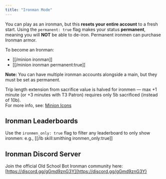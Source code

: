 ```yaml
---
title: "Ironman Mode"
---
```


You can play as an ironman, but this **resets your entire account** to a fresh start. Using the `permanent: true` flag makes your status **permanent**, meaning you will **NOT** be able to de-iron. Permanent ironmen can purchase Ironman armor.

To become an Ironman:

- [[/minion ironman]]
- [[/minion ironman permanent\:true]]

**Note:** You can have multiple ironman accounts alongside a main, but they must be set as permanent.

Trip length extension from sacrifice value is halved for ironmen — max +1 minute (or +3 minutes with T3 Patron) requires only 5b sacrificed (instead of 10b).  
For more info, see: [Minion Icons](https://wiki.oldschool.gg/#minion-icons)

## Ironman Leaderboards

Use the `ironmen_only: true` flag to filter any leaderboard to only show ironmen: e.g., [[/lb skill\:smithing ironmen_only\:true]]

## Ironman Discord Server

Join the official Old School Bot Ironman community here: [https://discord.gg/gGmd9znG3Y](https://discord.gg/gGmd9znG3Y)

